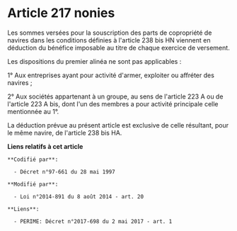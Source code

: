 # Article 217 nonies

Les sommes versées pour la souscription des parts de copropriété de navires dans les conditions définies à l'article 238 bis
HN viennent en déduction du bénéfice imposable au titre de chaque exercice de versement. 

Les dispositions du premier alinéa ne sont pas applicables : 

1° Aux entreprises ayant pour activité d'armer, exploiter ou affréter des navires ; 

2° Aux sociétés appartenant à un groupe, au sens de l'article 223 A ou de l'article 223 A bis, dont l'un des membres a pour
activité principale celle mentionnée au 1°. 

La déduction prévue au présent article est exclusive de celle résultant, pour le même navire, de l'article 238 bis HA.

**Liens relatifs à cet article**

	**Codifié par**:

	  - Décret n°97-661 du 28 mai 1997

	**Modifié par**:

	  - Loi n°2014-891 du 8 août 2014 - art. 20

	**Liens**:

	  - PERIME: Décret n°2017-698 du 2 mai 2017 - art. 1
